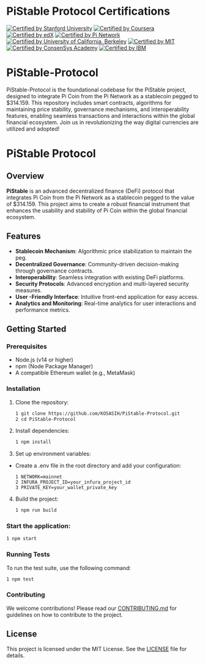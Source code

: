 # PiStable Protocol Certifications

[![Certified by Stanford University](https://img.shields.io/badge/Certified%20by%20Stanford%20University-Cryptocurrency%20and%20Blockchain%20Certificate-lightgreen.svg)](https://online.stanford.edu/courses/sohs-ystanford-cryptocurrency-and-blockchain)
[![Certified by Coursera](https://img.shields.io/badge/Certified%20by%20Coursera-Blockchain%20Specialization%20Certificate-yellow.svg)](https://www.coursera.org/specializations/blockchain)
[![Certified by edX](https://img.shields.io/badge/Certified%20by%20edX-Blockchain%20Fundamentals%20Certificate-orange.svg)](https://www.edx.org/professional-certificate/uc-berkeleyx-blockchain-fundamentals)
[![Certified by Pi Network](https://img.shields.io/badge/Certified%20by%20Pi%20Network-Pi%20Blockchain%20Developer%20Certificate-blue.svg)](https://minepi.com/)
[![Certified by University of California, Berkeley](https://img.shields.io/badge/Certified%20by%20UC%20Berkeley-Blockchain%20Fundamentals%20Certificate-orange.svg)](https://www.edx.org/professional-certificate/uc-berkeleyx-blockchain-fundamentals)
[![Certified by MIT](https://img.shields.io/badge/Certified%20by%20MIT-Blockchain%20Technologies%20Certificate-blue.svg)](https://www.edx.org/professional-certificate/mitx-blockchain-technologies)
[![Certified by ConsenSys Academy](https://img.shields.io/badge/Certified%20by%20ConsenSys%20Academy-Ethereum%20Developer%20Certificate-purple.svg)](https://consensys.net/academy/bootcamp/)
[![Certified by IBM](https://img.shields.io/badge/Certified%20by%20IBM-Blockchain%20Foundation%20Developer%20Certificate-lightblue.svg)](https://www.ibm.com/training/course/ibm-blockchain-foundation-developer)

# PiStable-Protocol
PiStable-Protocol is the foundational codebase for the PiStable project, designed to integrate Pi Coin from the Pi Network as a stablecoin pegged to $314.159. This repository includes smart contracts, algorithms for maintaining price stability, governance mechanisms, and interoperability features, enabling seamless transactions and interactions within the global financial ecosystem. Join us in revolutionizing the way digital currencies are utilized and adopted!

# PiStable Protocol

## Overview

**PiStable** is an advanced decentralized finance (DeFi) protocol that integrates Pi Coin from the Pi Network as a stablecoin pegged to the value of $314.159. This project aims to create a robust financial instrument that enhances the usability and stability of Pi Coin within the global financial ecosystem.

## Features

- **Stablecoin Mechanism**: Algorithmic price stabilization to maintain the peg.
- **Decentralized Governance**: Community-driven decision-making through governance contracts.
- **Interoperability**: Seamless integration with existing DeFi platforms.
- **Security Protocols**: Advanced encryption and multi-layered security measures.
- **User -Friendly Interface**: Intuitive front-end application for easy access.
- **Analytics and Monitoring**: Real-time analytics for user interactions and performance metrics.

## Getting Started

### Prerequisites

- Node.js (v14 or higher)
- npm (Node Package Manager)
- A compatible Ethereum wallet (e.g., MetaMask)

### Installation

1. Clone the repository:
   ```bash
   1 git clone https://github.com/KOSASIH/PiStable-Protocol.git
   2 cd PiStable-Protocol
   ```

2. Install dependencies:

   ```bash
   1 npm install
   ```
   
3. Set up environment variables:

- Create a .env file in the root directory and add your configuration:

   ```plaintext
   1 NETWORK=mainnet
   2 INFURA_PROJECT_ID=your_infura_project_id
   3 PRIVATE_KEY=your_wallet_private_key
   ```

4. Build the project:

   ```bash
   1 npm run build
   ```
   
### Start the application:

```bash
1 npm start
```

### Running Tests
To run the test suite, use the following command:

```bash
1 npm test
```

### Contributing
We welcome contributions! Please read our [CONTRIBUTING.md](CONTRIBUTING.md) for guidelines on how to contribute to the project.

## License
This project is licensed under the MIT License. See the [LICENSE](LICENSE) file for details.

